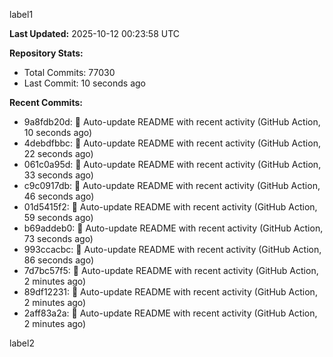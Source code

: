 
label1 
<!-- ACTIVITY_START -->
**Last Updated:** 2025-10-12 00:23:58 UTC

**Repository Stats:**
- Total Commits: 77030
- Last Commit: 10 seconds ago

**Recent Commits:**
- 9a8fdb20d: 🤖 Auto-update README with recent activity (GitHub Action, 10 seconds ago)
- 4debdfbbc: 🤖 Auto-update README with recent activity (GitHub Action, 22 seconds ago)
- 061c0a95d: 🤖 Auto-update README with recent activity (GitHub Action, 33 seconds ago)
- c9c0917db: 🤖 Auto-update README with recent activity (GitHub Action, 46 seconds ago)
- 01d5415f2: 🤖 Auto-update README with recent activity (GitHub Action, 59 seconds ago)
- b69addeb0: 🤖 Auto-update README with recent activity (GitHub Action, 73 seconds ago)
- 993ccacbc: 🤖 Auto-update README with recent activity (GitHub Action, 86 seconds ago)
- 7d7bc57f5: 🤖 Auto-update README with recent activity (GitHub Action, 2 minutes ago)
- 89df12231: 🤖 Auto-update README with recent activity (GitHub Action, 2 minutes ago)
- 2aff83a2a: 🤖 Auto-update README with recent activity (GitHub Action, 2 minutes ago)
<!-- ACTIVITY_END -->

label2

